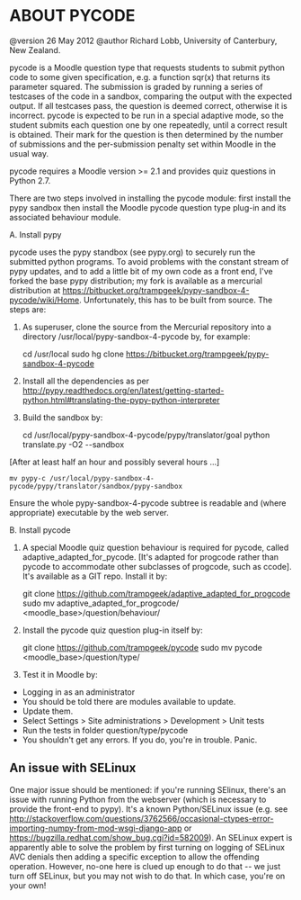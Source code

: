 ABOUT PYCODE
============

@version 26 May 2012
@author Richard Lobb, University of Canterbury, New Zealand.

pycode is a Moodle question type that requests students to submit python code to some given specification, e.g. a function sqr(x) that returns its parameter squared. The submission is graded by running a series of testcases of the code in a sandbox, comparing the output with the expected output. If all testcases pass, the question is deemed correct, otherwise it is incorrect. pycode is expected to be run in a special adaptive mode, so the student submits each question one by one repeatedly, until a correct result is obtained. Their mark for the question is then determined by the number of submissions and the per-submission penalty set within Moodle in the usual way.

pycode requires a Moodle version >= 2.1 and provides quiz questions in Python 2.7.

There are two steps involved in installing the pycode module: first install the pypy sandbox then install the Moodle pycode question type plug-in and its associated behaviour module.

A. Install pypy

pycode uses the pypy standbox (see pypy.org) to securely run the submitted python programs. To avoid problems with the constant stream of pypy updates, and to add a little bit of my own code as a front end, I've forked the base pypy distribution; my fork is available as a mercurial distribution at  https://bitbucket.org/trampgeek/pypy-sandbox-4-pycode/wiki/Home. Unfortunately, this has to be built from source. The steps are:

1. As superuser, clone the source from the Mercurial repository into a directory /usr/local/pypy-sandbox-4-pycode by, for example:

    cd /usr/local
    sudo hg clone https://bitbucket.org/trampgeek/pypy-sandbox-4-pycode

2. Install all the dependencies as per http://pypy.readthedocs.org/en/latest/getting-started-python.html#translating-the-pypy-python-interpreter

3. Build the sandbox by:

    cd /usr/local/pypy-sandbox-4-pycode/pypy/translator/goal
    python translate.py -O2 --sandbox

 [After at least half an hour and possibly several hours ...]

    mv pypy-c /usr/local/pypy-sandbox-4-pycode/pypy/translator/sandbox/pypy-sandbox

Ensure the whole pypy-sandbox-4-pycode subtree is readable and (where appropriate) executable by the web server.

B. Install pycode

1.  A special Moodle quiz question behaviour is required for pycode, called adaptive_adapted_for_pycode. [It's adapted for progcode rather than pycode to accommodate other subclasses of progcode, such as ccode]. It's available as a GIT repo. Install it by:

    git clone https://github.com/trampgeek/adaptive_adapted_for_progcode
    sudo mv adaptive_adapted_for_progcode/ <moodle_base>/question/behaviour/

2.  Install the pycode quiz question plug-in itself by:

    git clone https://github.com/trampgeek/pycode
    sudo mv pycode <moodle_base>/question/type/

3. Test it in Moodle by:
* Logging in as an administrator
* You should be told there are modules available to update.
* Update them.
* Select Settings > Site administrations > Development > Unit tests
* Run the tests in folder question/type/pycode
* You shouldn't get any errors. If you do, you're in trouble. Panic.

An issue with SELinux
---------------------

One major issue should be mentioned: if you're running SElinux, there's an issue with running Python from the webserver (which is necessary to provide the front-end to pypy). It's a known Python/SELinux issue (e.g. see
http://stackoverflow.com/questions/3762566/occasional-ctypes-error-importing-numpy-from-mod-wsgi-django-app or https://bugzilla.redhat.com/show_bug.cgi?id=582009). An SELinux expert is apparently able to solve the problem by first turning on logging of SELinux AVC denials then adding a specific exception to allow the offending operation. However, no-one here is clued up enough to do that -- we just turn off SELinux, but you may not wish to do that. In which case, you're on your own!
